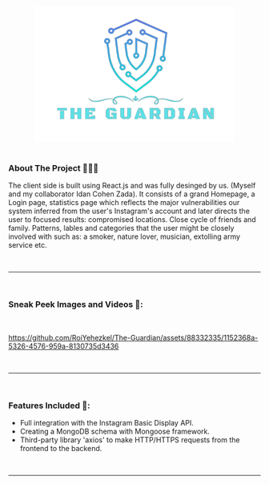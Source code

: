 <!-- PROJECT LOGO -->
<br />
<div align="center">
    <a href="#">
     <img src="public/images/logo.png" alt="the-guardian" width="400" height="270" style="pointer-events: none;" />
    </a>
   
</div>

<br />

<!-- ABOUT THE PROJECT -->

### About The Project 👨‍👩‍👧

The client side is built using React.js and was fully desinged by us. (Myself and my collaborator Idan Cohen Zada). It consists of a grand Homepage, a Login page, statistics page which reflects the major vulnerabilities our system inferred from the user's Instagram's account and later directs the user to focused results: compromised locations. Close cycle of friends and family. Patterns, lables and categories that the user might be closely involved with such as: a smoker, nature lover, musician, extolling army service etc.

<br />

---

<br />

### Sneak Peek Images and Videos 🔎:

<br />

https://github.com/RoiYehezkel/The-Guardian/assets/88332335/1152368a-5326-4576-959a-8130735d3436

<br />

---

<br />

### Features Included 🚀:

- Full integration with the Instagram Basic Display API.
- Creating a MongoDB schema with Mongoose framework.
- Third-party library 'axios' to make HTTP/HTTPS requests from the frontend to the backend.

<br />

---

<br />
